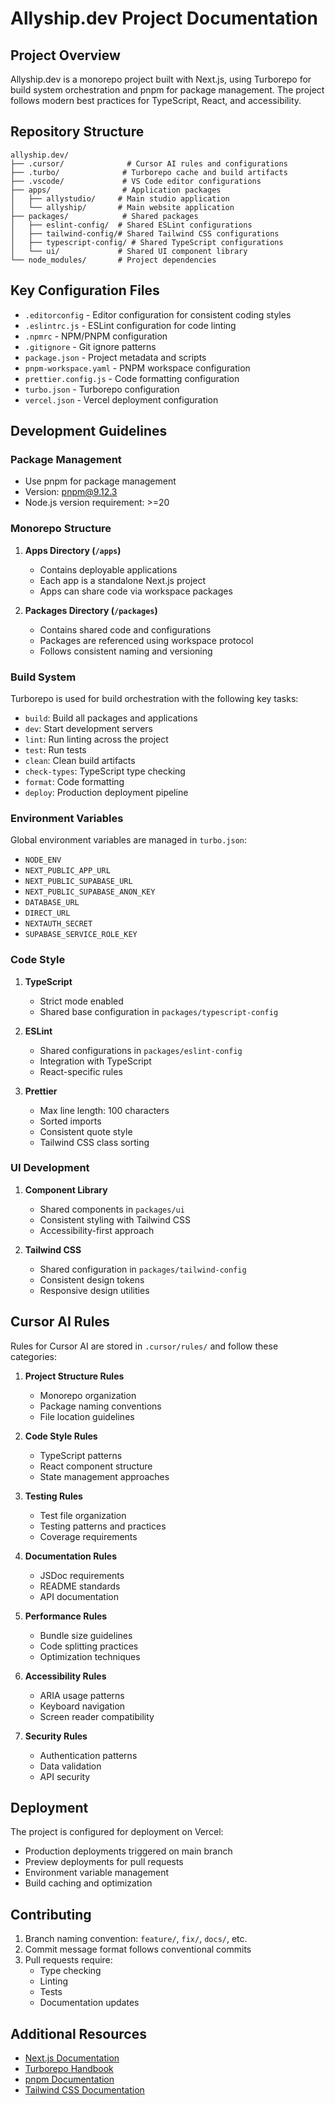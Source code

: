 # Allyship.dev Project Documentation

## Project Overview

Allyship.dev is a monorepo project built with Next.js, using Turborepo for build system orchestration and pnpm for package management. The project follows modern best practices for TypeScript, React, and accessibility.

## Repository Structure

```
allyship.dev/
├── .cursor/              # Cursor AI rules and configurations
├── .turbo/              # Turborepo cache and build artifacts
├── .vscode/             # VS Code editor configurations
├── apps/                # Application packages
│   ├── allystudio/     # Main studio application
│   └── allyship/       # Main website application
├── packages/            # Shared packages
│   ├── eslint-config/  # Shared ESLint configurations
│   ├── tailwind-config/# Shared Tailwind CSS configurations
│   ├── typescript-config/ # Shared TypeScript configurations
│   └── ui/             # Shared UI component library
└── node_modules/       # Project dependencies

```

## Key Configuration Files

- `.editorconfig` - Editor configuration for consistent coding styles
- `.eslintrc.js` - ESLint configuration for code linting
- `.npmrc` - NPM/PNPM configuration
- `.gitignore` - Git ignore patterns
- `package.json` - Project metadata and scripts
- `pnpm-workspace.yaml` - PNPM workspace configuration
- `prettier.config.js` - Code formatting configuration
- `turbo.json` - Turborepo configuration
- `vercel.json` - Vercel deployment configuration

## Development Guidelines

### Package Management

- Use pnpm for package management
- Version: pnpm@9.12.3
- Node.js version requirement: >=20

### Monorepo Structure

1. **Apps Directory (`/apps`)**

   - Contains deployable applications
   - Each app is a standalone Next.js project
   - Apps can share code via workspace packages

2. **Packages Directory (`/packages`)**
   - Contains shared code and configurations
   - Packages are referenced using workspace protocol
   - Follows consistent naming and versioning

### Build System

Turborepo is used for build orchestration with the following key tasks:

- `build`: Build all packages and applications
- `dev`: Start development servers
- `lint`: Run linting across the project
- `test`: Run tests
- `clean`: Clean build artifacts
- `check-types`: TypeScript type checking
- `format`: Code formatting
- `deploy`: Production deployment pipeline

### Environment Variables

Global environment variables are managed in `turbo.json`:

- `NODE_ENV`
- `NEXT_PUBLIC_APP_URL`
- `NEXT_PUBLIC_SUPABASE_URL`
- `NEXT_PUBLIC_SUPABASE_ANON_KEY`
- `DATABASE_URL`
- `DIRECT_URL`
- `NEXTAUTH_SECRET`
- `SUPABASE_SERVICE_ROLE_KEY`

### Code Style

1. **TypeScript**

   - Strict mode enabled
   - Shared base configuration in `packages/typescript-config`

2. **ESLint**

   - Shared configurations in `packages/eslint-config`
   - Integration with TypeScript
   - React-specific rules

3. **Prettier**
   - Max line length: 100 characters
   - Sorted imports
   - Consistent quote style
   - Tailwind CSS class sorting

### UI Development

1. **Component Library**

   - Shared components in `packages/ui`
   - Consistent styling with Tailwind CSS
   - Accessibility-first approach

2. **Tailwind CSS**
   - Shared configuration in `packages/tailwind-config`
   - Consistent design tokens
   - Responsive design utilities

## Cursor AI Rules

Rules for Cursor AI are stored in `.cursor/rules/` and follow these categories:

1. **Project Structure Rules**

   - Monorepo organization
   - Package naming conventions
   - File location guidelines

2. **Code Style Rules**

   - TypeScript patterns
   - React component structure
   - State management approaches

3. **Testing Rules**

   - Test file organization
   - Testing patterns and practices
   - Coverage requirements

4. **Documentation Rules**

   - JSDoc requirements
   - README standards
   - API documentation

5. **Performance Rules**

   - Bundle size guidelines
   - Code splitting practices
   - Optimization techniques

6. **Accessibility Rules**

   - ARIA usage patterns
   - Keyboard navigation
   - Screen reader compatibility

7. **Security Rules**
   - Authentication patterns
   - Data validation
   - API security

## Deployment

The project is configured for deployment on Vercel:

- Production deployments triggered on main branch
- Preview deployments for pull requests
- Environment variable management
- Build caching and optimization

## Contributing

1. Branch naming convention: `feature/`, `fix/`, `docs/`, etc.
2. Commit message format follows conventional commits
3. Pull requests require:
   - Type checking
   - Linting
   - Tests
   - Documentation updates

## Additional Resources

- [Next.js Documentation](https://nextjs.org/docs)
- [Turborepo Handbook](https://turbo.build/repo/docs)
- [pnpm Documentation](https://pnpm.io/documentation)
- [Tailwind CSS Documentation](https://tailwindcss.com/docs)
